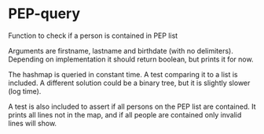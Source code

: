 # PEP-query

Function to check if a person is contained in PEP list

Arguments are firstname, lastname and birthdate (with no delimiters). Depending on implementation it should return boolean, but prints it for now.

The hashmap is queried in constant time. A test comparing it to a list is included. A different solution could be a binary tree, but it is slightly slower (log time).

A test is also included to assert if all persons on the PEP list are contained. It prints all lines not in the map, and if all people are contained only invalid lines will show.
